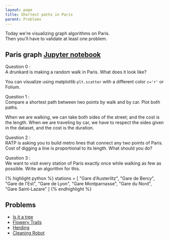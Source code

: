 ```yaml
---
layout: page
title: Shortest paths in Paris
parent: Problems
---
```


Today we're visualizing graph algorithms on Paris.  
Then you'll have to validate at least one problem.

## Paris graph [Jupyter notebook](https://github.com/jilljenn/tryalgo/blob/master/examples/TryAlgo%20Maps%20in%20Paris.ipynb)

Question 0
:	
A drunkard is making a random walk in Paris. What does it look like?

You can visualize using matplotlib `plt.scatter` with a different color `c='r'` or Folium.

Question 1
:	
Compare a shortest path between two points by walk and by car. Plot both paths.

When we are walking, we can take both sides of the street; and the cost is the length. When we are traveling by car, we have to respect the sides given in the dataset, and the cost is the duration.

Question 2
:	
RATP is asking you to build metro lines that connect any two points of Paris. Cost of digging a line is proportional to its length. What should you do?

Question 3
:	
We want to visit every station of Paris exactly once while walking as few as possible. Write an algorithm for this.

{% highlight python %}
stations = [
    "Gare d'Austerlitz",
    "Gare de Bercy",
    "Gare de l'Est",
    "Gare de Lyon",
    "Gare Montparnasse",
    "Gare du Nord",
    "Gare Saint-Lazare"
]
{% endhighlight %}

## Problems

- [Is it a tree](https://www.spoj.com/problems/PT07Y/)
- [Flowery Trails](https://www.spoj.com/problems/SWERC14B/)
- [Herding](https://www.spoj.com/problems/HERDING/)
- [Cleaning Robot](https://www.spoj.com/problems/CLEANRBT/)
